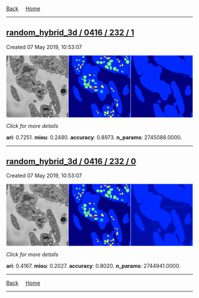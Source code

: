 
[Back](..)&nbsp;&nbsp;&nbsp;&nbsp;&nbsp;[Home](https://leapmanlab.github.io/snapshots)

---

<div class="summary"><a href="1"><h2>random_hybrid_3d / 0416 / 232 / 1</h2></a><p>Created 07 May 2019, 10:53:07
</p><a href="1"><img src="1/media/summary.png" align="center"></a><p>
<i>Click for more details</i>
</p></div>

**ari**: 0.7251. **miou**: 0.2480. **accuracy**: 0.8973. **n_params**: 2745088.0000. 

---

<div class="summary"><a href="0"><h2>random_hybrid_3d / 0416 / 232 / 0</h2></a><p>Created 07 May 2019, 10:53:07
</p><a href="0"><img src="0/media/summary.png" align="center"></a><p>
<i>Click for more details</i>
</p></div>

**ari**: 0.4167. **miou**: 0.2027. **accuracy**: 0.8020. **n_params**: 2744941.0000. 

---

[Back](..)&nbsp;&nbsp;&nbsp;&nbsp;&nbsp;[Home](https://leapmanlab.github.io/snapshots)

---